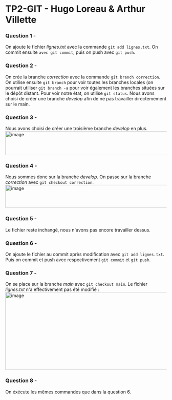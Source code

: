 # TP2-GIT - Hugo Loreau & Arthur Villette

### Question 1 - 
On ajoute le fichier _lignes.txt_ avec la commande `git add lignes.txt`. On commit ensuite `avec git commit`, puis on push avec `git push`.

### Question 2 -
On crée la branche _correction_ avec la commande `git branch correction`. On utilise ensuite `git branch` pour voir toutes les branches locales (on pourrait utiliser `git branch -a` pour voir également les branches situées sur le dépôt distant. Pour voir notre état, on utilise `git status`. 
Nous avons choisi de créer une branche _develop_ afin de ne pas travailler directemement sur le main. 


### Question 3 -
Nous avons choisi de créer une troisième branche _develop_ en plus. 
<img width="571" height="75" alt="image" src="https://github.com/user-attachments/assets/1542b705-62c1-4a12-896a-df6579173c43" />

### Question 4 -
Nous sommes donc sur la branche _develop_. On passe sur la branche _correction_ avec `git checkout correction`.
<img width="615" height="72" alt="image" src="https://github.com/user-attachments/assets/8692390b-a8fb-41c8-8253-8dea26d02539" />

### Question 5 -
Le fichier reste inchangé, nous n'avons pas encore travailler dessus.

### Question 6 -
On ajoute le fichier au commit après modification avec `git add lignes.txt`. Puis on commit et push avec respectivement `git commit` et `git push`.

### Question 7 -
On se place sur la branche _main_ avec `git checkout main`. 
Le fichier _lignes.txt_ n'a effectivement pas été modifié : 
<img width="1767" height="243" alt="image" src="https://github.com/user-attachments/assets/110a6ab6-1b2f-4b85-8e1a-4369ce382fd6" />

### Question 8 -
On éxécute les mêmes commandes que dans la question 6.




